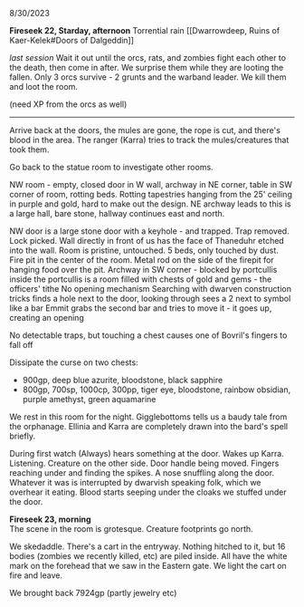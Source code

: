 8/30/2023

**Fireseek 22, Starday, afternoon**  Torrential rain
 [[Dwarrowdeep, Ruins of Kaer-Kelek#Doors of Dalgeddin]]

*last session*
Wait it out until the orcs, rats, and zombies fight each other to the death, then come in after.  We surprise them while they are looting the fallen.  Only 3 orcs survive - 2 grunts and the warband leader. We kill them and loot the room.

(need XP from the orcs as well)

---
Arrive back at the doors, the mules are gone, the rope is cut, and there's blood in the area. The ranger (Karra) tries to track the mules/creatures that took them.

Go back to the statue room to investigate other rooms.

NW room - empty, closed door in W wall, archway in NE corner, table in SW corner of room, rotting beds. Rotting tapestries hanging from the 25' ceiling in purple and gold, hard to make out the design.
NE archway leads to this is a large hall, bare stone, hallway continues east and north.

NW door is a large stone door with a keyhole - and trapped.  Trap removed. Lock picked.
Wall directly in front of us has the face of Thaneduhr etched into the wall. Room is pristine, untouched. 5 beds, only touched by dust. Fire pit in the center of the room.  Metal rod on the side of the firepit for hanging food over the pit.
Archway in SW corner - blocked by portcullis
	inside the portcullis is a room filled with chests of gold and gems - the officers' tithe
	No opening mechanism
	Searching with dwarven construction tricks finds a hole next to the door, looking through sees a 2 next to symbol like a bar
	Emmit grabs the second bar and tries to move it - it goes up, creating an opening

No detectable traps, but touching a chest causes one of Bovril's fingers to fall off

Dissipate the curse on two chests:
- 900gp, deep blue azurite, bloodstone, black sapphire
- 800gp, 700sp, 1000cp, 300pp, tiger eye, bloodstone, rainbow obsidian, purple amethyst, green aquamarine

We rest in this room for the night. Gigglebottoms tells us a baudy tale from the orphanage. Ellinia and Karra are completely drawn into the bard's spell briefly.

During first watch (Always) hears something at the door. Wakes up Karra. Listening.
	Creature on the other side. Door handle being moved. Fingers reaching under and finding the spikes. A nose snuffling along the door. Whatever it was is interrupted by dwarvish speaking folk, which we overhear it eating. Blood starts seeping under the cloaks we stuffed under the door.

**Fireseek 23, morning**  
The scene in the room is grotesque. Creature footprints go north.

We skedaddle. There's a cart in the entryway. Nothing hitched to it, but 16 bodies (zombies we recently killed, etc) are piled inside. All have the white mark on the forehead that we saw in the Eastern gate. We light the cart on fire and leave.

We brought back 7924gp (partly jewelry etc)
